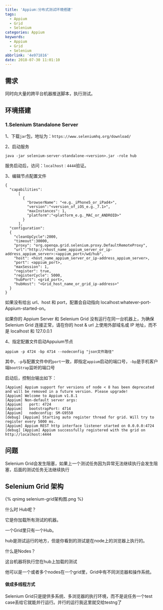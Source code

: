 ```yaml
---
title: 'Appium:分布式测试环境搭建'
tags:
  - Appium
  - Grid
  - Selenium
categories: Appium
keywords:
  - Appium
  - Grid
  - Selenium
abbrlink: '4e971816'
date: 2018-07-30 11:01:10
---
```


## 需求
同时向大量的跨平台机器推送脚本，执行测试。

## 环境搭建
### 1.Selenium Standalone Server
1、下载`jar`包，地址为：`https://www.seleniumhq.org/download/`

2、启动服务

```
java -jar selenium-server-standalone-<version>.jar -role hub
```
服务启动后，访问：`localhost：4444`验证。

3、编辑节点配置文件

```
{
  "capabilities":
      [
        {
          "browserName": "<e.g._iPhone5_or_iPad4>",
          "version":"<version_of_iOS_e.g._7.1>",
          "maxInstances": 1,
          "platform":"<platform_e.g._MAC_or_ANDROID>"
        }
      ],
  "configuration":
  {
    "cleanUpCycle":2000,
    "timeout":30000,
    "proxy": "org.openqa.grid.selenium.proxy.DefaultRemoteProxy",
    "url":"http://<host_name_appium_server_or_ip-address_appium_server>:<appium_port>/wd/hub",
    "host": <host_name_appium_server_or_ip-address_appium_server>,
    "port": <appium_port>,
    "maxSession": 1,
    "register": true,
    "registerCycle": 5000,
    "hubPort": <grid_port>,
    "hubHost": "<Grid_host_name_or_grid_ip-address>"
  }
}
```

<!--more-->
如果没有给出 url、host 和 port，配置会自动指向 localhost:whatever-port-Appium-started-on。

如果你的 Appium Server 和 Selenium Grid 没有运行在同一台机器上，为确保 Selenium Grid 连接正常，请在你的 host & url 上使用外部域名或 IP 地址，而不是 localhost 和 127.0.0.1

4、指定配置文件启动Appuium节点
```
appium -p 4724 -bp 4714 --nodeconfig "json文件路径"
```
其中，`-p`与配置文件中的`port`一致，即指定`appium`启动的端口号，`-bp`是手机客户端`bootStrap`监听的端口号

启动后，控制台输出如下：

```
[Appium] Appium support for versions of node < 8 has been deprecated and will be removed in a future version. Please upgrade!
[Appium] Welcome to Appium v1.8.1
[Appium] Non-default server args:
[Appium]   port: 4724
[Appium]   bootstrapPort: 4714
[Appium]   nodeconfig: SM-G9550
[debug] [Appium] Starting auto register thread for grid. Will try to register every 5000 ms.
[Appium] Appium REST http interface listener started on 0.0.0.0:4724
[debug] [Appium] Appium successfully registered with the grid on http://localhost:4444
```

## 问题
Selenium Grid会发生阻塞，如果上一个测试任务因为异常无法继续执行会发生阻塞，后面的测试任务无法继续执行

## Selenium Grid 架构
{% qnimg selenium-grid架构图.png %}

什么时 Hub呢？

它是你加载所有测试的机器。

一个Grid里只有一个Hub。

hub是测试运行的地方，但是你看到的测试是在node上的浏览器上执行的。

什么是Nodes？

这台机器将执行您在hub上加载的测试

他可以是一个或者多个nodes在一个grid里，Grid中有不同浏览器和操作系统。

#### 做成多线程方式
Selenium Grid只是提供多系统、多浏览器的执行环境，而不是说任务一个test case丢给它就能并行运行。并行的运行我这里就交给testng了

